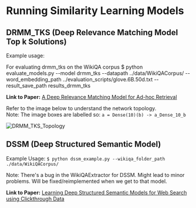 # Running Similarity Learning Models

## DRMM_TKS (Deep Relevance Matching Model Top k Solutions)
Example usage:

For evaluating drmm_tks on the WikiQA corpus
$ python evaluate_models.py --model drmm_tks --datapath ../data/WikiQACorpus/ --word_embedding_path ../evaluation_scripts/glove.6B.50d.txt --result_save_path results_drmm_tks


**Link to Paper:** [A Deep Relevance Matching Model for Ad-hoc Retrieval](http://www.bigdatalab.ac.cn/~gjf/papers/2016/CIKM2016a_guo.pdf)

Refer to the image below to understand the network topology. <br/>Note: The image boxes are labelled so:
`a = Dense(10)(b) -> a_Dense_10_b`

![DRMM_TKS_Topology](model.png)

## DSSM (Deep Structured Semantic Model)
Example Usage:
`$ python dssm_example.py --wikiqa_folder_path ./data/WikiQACorpus/`

Note: There's a bug in the WikiQAExtractor for DSSM. Might lead to minor problems. Will be fixed/reimplemented when we get to that model.

**Link to Paper:** [Learning Deep Structured Semantic Models for Web Search using Clickthrough Data](https://www.microsoft.com/en-us/research/wp-content/uploads/2016/02/cikm2013_DSSM_fullversion.pdf)